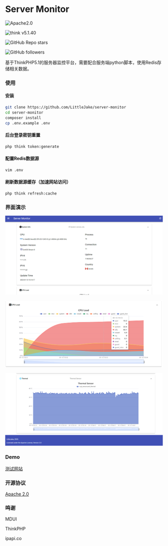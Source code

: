 Server Monitor
==========

![Apache2.0](https://img.shields.io/badge/License-Apache2.0-green)

![think v5.1.40](https://img.shields.io/packagist/php-v/topthink/think/v5.1.40)

![GitHub Repo stars](https://img.shields.io/github/stars/LittleJake/server-monitor?style=social)

![GitHub followers](https://img.shields.io/github/followers/LittleJake?style=social)

基于ThinkPHP5.1的服务器监控平台，需要配合服务端python脚本，使用Redis存储相关数据。

### 使用

#### 安装

```bash
git clone https://github.com/LittleJake/server-monitor
cd server-monitor
composer install
cp .env.example .env
```

#### 后台登录密钥重置

```bash
php think token:generate
```

#### 配置Redis数据源

```bash
vim .env
```

#### 刷新数据源缓存（加速网站访问）

```bash
php think refresh:cache
```

### 界面演示

![首页](img/20230113152258.png)

![CPU](img/20230113152320.png)

![Thermal](img/20230113152437.png)

### Demo

[测试网站](https://monitor.littlejake.net)

### 开源协议

[Apache 2.0](LICENSE)

### 鸣谢

MDUI

ThinkPHP

ipapi.co
